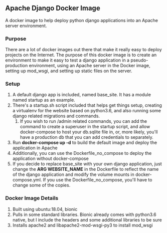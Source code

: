 ## Apache Django Docker Image
A docker image to help deploy python django applications into an Apache server environment.

### Purpose
There are a lot of docker images out there that make it really easy to deploy projects on the Internet.
The purpose of this docker image is to create an environment to make it easy to test a django 
application in a pseudo-production environment, using an Apache server in the Docker image, setting up
mod_wsgi, and setting up static files on the server.

### Setup
1. A default django app is included, named base_site. It has a module named startup as an example.
2. There's a startup.sh script included that helps get things setup, creating a virtualenv for the website
based on python3.6, and also running some django related migrations and commands. 
    1. If you wish to run /admin related commands, you can add the command to create a superuser in the startup script, and allow
    docker-compose to host your db.sqlite file in, or, more likely, you'll have a production db that you can add credentials
    to separately.
3. Run **docker-compose up -d** to build the default image and deploy the application in Apache
4. Additionally, you can use the Dockerfile_no_compose to deploy the application without docker-compose
5. If you decide to replace base_site with your own django application, just change the **ARG WEBSITE_NAME** in the Dockerfile
 to reflect the name of the django application and modify the volume mounts in docker-compose.yml. If you use the Dockerfile_no_compose, you'll have to change some of the copies.


### Docker Image Details
1. Built using ubuntu:18.04, bionic
2. Pulls in some standard libraries. Bionic already comes with python3.6 native, but I include the headers
and some additional libraries to be sure
3. Installs apache2 and libapache2-mod-wsgi-py3 to install mod_wsgi
 
